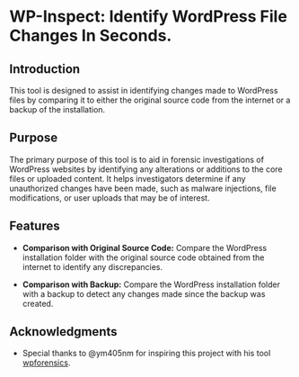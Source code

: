 # WP-Inspect: Identify WordPress File Changes In Seconds.

## Introduction

This tool is designed to assist in identifying changes made to WordPress files by comparing it to either the original source code from the internet or a backup of the installation.

## Purpose

The primary purpose of this tool is to aid in forensic investigations of WordPress websites by identifying any alterations or additions to the core files or uploaded content. It helps investigators determine if any unauthorized changes have been made, such as malware injections, file modifications, or user uploads that may be of interest.

## Features

- **Comparison with Original Source Code:** Compare the WordPress installation folder with the original source code obtained from the internet to identify any discrepancies.

- **Comparison with Backup:** Compare the WordPress installation folder with a backup to detect any changes made since the backup was created.

## Acknowledgments

- Special thanks to @ym405nm for inspiring this project with his tool [wpforensics](https://github.com/ym405nm/wp-forensics).
